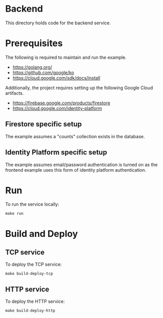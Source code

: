 Backend
=======

This directory holds code for the backend service.

# Prerequisites

The following is required to maintain and run the example.

- https://golang.org/
- https://github.com/google/ko
- https://cloud.google.com/sdk/docs/install

Additionally, the project requires setting up the following Google Cloud artifacts.

- https://firebase.google.com/products/firestore
- https://cloud.google.com/identity-platform

## Firestore specific setup

The example assumes a "counts" collection exists in the database.

## Identity Platform specific setup

The example assumes email/password authentication is turned on as the frontend
example uses this form of identity platform authentication.

# Run 

To run the service locally:

```
make run
```

# Build and Deploy

## TCP service

To deploy the TCP service:

```
make build-deploy-tcp
```

## HTTP service

To deploy the HTTP service:

```
make build-deploy-http
```
